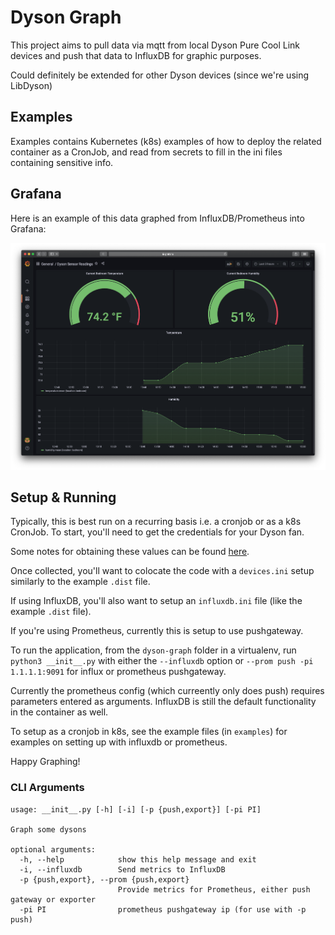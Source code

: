 # Dyson Graph

This project aims to pull data via mqtt from local Dyson Pure Cool Link devices and push that data to InfluxDB for graphic purposes.

Could definitely be extended for other Dyson devices (since we're using LibDyson)


## Examples
Examples contains Kubernetes (k8s) examples of how to deploy the related container as a CronJob, and read from secrets to fill in the ini files containing sensitive info.

## Grafana
Here is an example of this data graphed from InfluxDB/Prometheus into Grafana:

![Grafana screenshot](pics/grafana.png)

## Setup & Running
Typically, this is best run on a recurring basis i.e. a cronjob or as a k8s CronJob. To start, you'll need to get the credentials for your Dyson fan.

Some notes for obtaining these values can be found [here](https://www.keepcalmandrouteon.com/post/dyson-graph-part-1/).

Once collected, you'll want to colocate the code with a `devices.ini` setup similarly to the example `.dist` file.

If using InfluxDB, you'll also want to setup an `influxdb.ini` file (like the example `.dist` file).

If you're using Prometheus, currently this is setup to use pushgateway.

To run the application, from the `dyson-graph` folder in a virtualenv, run `python3 __init__.py` with either the `--influxdb` option or `--prom push -pi 1.1.1.1:9091` for influx or prometheus pushgateway.

Currently the prometheus config (which curreently only does push) requires parameters entered as arguments. InfluxDB is still the default functionality in the container as well.


To setup as a cronjob in k8s, see the example files (in `examples`) for examples on setting up with influxdb or prometheus.

Happy Graphing!


### CLI Arguments
```text
usage: __init__.py [-h] [-i] [-p {push,export}] [-pi PI]

Graph some dysons

optional arguments:
  -h, --help            show this help message and exit
  -i, --influxdb        Send metrics to InfluxDB
  -p {push,export}, --prom {push,export}
                        Provide metrics for Prometheus, either push gateway or exporter
  -pi PI                prometheus pushgateway ip (for use with -p push)

```